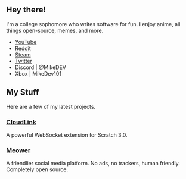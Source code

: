 ## Hey there!

I'm a college sophomore who writes software for fun. I enjoy anime, all things open-source, memes, and more.

* [YouTube](https://www.youtube.com/@mikedev101/)
* [Reddit](https://www.reddit.com/u/MikeDeveloper101)
* [Steam](https://steamcommunity.com/id/MikeDev101/)
* [Twitter](https://twitter.com/MDev101)
* Discord | @MikeDEV
* Xbox | MikeDev101

## My Stuff

Here are a few of my latest projects.

### **[CloudLink](https://mikedev101.github.io/cloudlink)**

A powerful WebSocket extension for Scratch 3.0.

### **[Meower](https://github.com/meower-media-co/)**

A friendlier social media platform. No ads, no trackers, human friendly. Completely open source.
